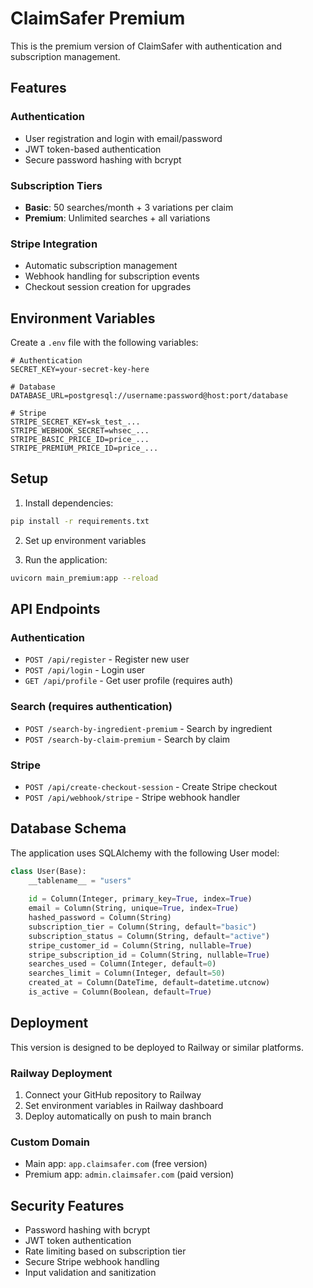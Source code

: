# ClaimSafer Premium

This is the premium version of ClaimSafer with authentication and subscription management.

## Features

### Authentication
- User registration and login with email/password
- JWT token-based authentication
- Secure password hashing with bcrypt

### Subscription Tiers
- **Basic**: 50 searches/month + 3 variations per claim
- **Premium**: Unlimited searches + all variations

### Stripe Integration
- Automatic subscription management
- Webhook handling for subscription events
- Checkout session creation for upgrades

## Environment Variables

Create a `.env` file with the following variables:

```env
# Authentication
SECRET_KEY=your-secret-key-here

# Database
DATABASE_URL=postgresql://username:password@host:port/database

# Stripe
STRIPE_SECRET_KEY=sk_test_...
STRIPE_WEBHOOK_SECRET=whsec_...
STRIPE_BASIC_PRICE_ID=price_...
STRIPE_PREMIUM_PRICE_ID=price_...
```

## Setup

1. Install dependencies:
```bash
pip install -r requirements.txt
```

2. Set up environment variables

3. Run the application:
```bash
uvicorn main_premium:app --reload
```

## API Endpoints

### Authentication
- `POST /api/register` - Register new user
- `POST /api/login` - Login user
- `GET /api/profile` - Get user profile (requires auth)

### Search (requires authentication)
- `POST /search-by-ingredient-premium` - Search by ingredient
- `POST /search-by-claim-premium` - Search by claim

### Stripe
- `POST /api/create-checkout-session` - Create Stripe checkout
- `POST /api/webhook/stripe` - Stripe webhook handler

## Database Schema

The application uses SQLAlchemy with the following User model:

```python
class User(Base):
    __tablename__ = "users"
    
    id = Column(Integer, primary_key=True, index=True)
    email = Column(String, unique=True, index=True)
    hashed_password = Column(String)
    subscription_tier = Column(String, default="basic")
    subscription_status = Column(String, default="active")
    stripe_customer_id = Column(String, nullable=True)
    stripe_subscription_id = Column(String, nullable=True)
    searches_used = Column(Integer, default=0)
    searches_limit = Column(Integer, default=50)
    created_at = Column(DateTime, default=datetime.utcnow)
    is_active = Column(Boolean, default=True)
```

## Deployment

This version is designed to be deployed to Railway or similar platforms.

### Railway Deployment
1. Connect your GitHub repository to Railway
2. Set environment variables in Railway dashboard
3. Deploy automatically on push to main branch

### Custom Domain
- Main app: `app.claimsafer.com` (free version)
- Premium app: `admin.claimsafer.com` (paid version)

## Security Features

- Password hashing with bcrypt
- JWT token authentication
- Rate limiting based on subscription tier
- Secure Stripe webhook handling
- Input validation and sanitization 
